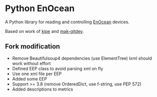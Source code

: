 # Python EnOcean #

A Python library for reading and controlling [EnOcean](http://www.enocean.com/) devices.

Based on work of [kipe](https://github.com/kipe/enocean) and [mak-gitdev](https://github.com/mak-gitdev/enocean).

## Fork modification ##


- Remove Beautifulsoup4 dependencies (use ElementTree) lxml should work without effort
- Defined EEP class to avoid parsing xml on fly
- Use one xml file per EEP
- Added some EEP
- Support >= 3.8 (remove OrderedDict, use f-string, use PEP 572)
- Added descriptions to metrics